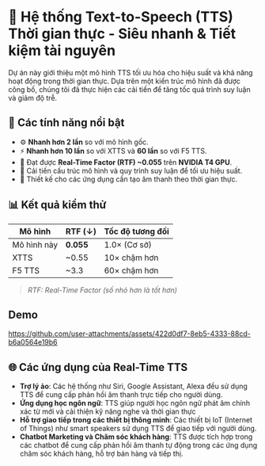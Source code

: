 # 🚀 Hệ thống Text-to-Speech (TTS) Thời gian thực - Siêu nhanh & Tiết kiệm tài nguyên

Dự án này giới thiệu một mô hình TTS tối ưu hóa cho hiệu suất và khả năng hoạt động trong thời gian thực. Dựa trên một kiến trúc mô hình đã được công bố, chúng tôi đã thực hiện các cải tiến để tăng tốc quá trình suy luận và giảm độ trễ.

## 🌟 Các tính năng nổi bật

- ⚙️ **Nhanh hơn 2 lần** so với mô hình gốc.
- ⚡ **Nhanh hơn 10 lần** so với XTTS và **60 lần** so với F5 TTS.
- 🚀 Đạt được **Real-Time Factor (RTF) ~0.055** trên **NVIDIA T4 GPU**.
- 🧠 Cải tiến cấu trúc mô hình và quy trình suy luận để tối ưu hiệu suất.
- 🧩 Thiết kế cho các ứng dụng cần tạo âm thanh theo thời gian thực.

## 📊 Kết quả kiểm thử

| Mô hình    | RTF (↓)     | Tốc độ tương đối |
|------------|-------------|------------------|
| Mô hình này | **0.055**   | 1.0× (Cơ sở)     |
| XTTS       | ~0.55       | 10× chậm hơn     |
| F5 TTS     | ~3.3        | 60× chậm hơn     |

> *RTF: Real-Time Factor (số nhỏ hơn là tốt hơn)*

## Demo

https://github.com/user-attachments/assets/422d0df7-8eb5-4333-88cd-b6a0564e19b6

## 🌐 Các ứng dụng của Real-Time TTS
- **Trợ lý ảo**: Các hệ thống như Siri, Google Assistant, Alexa đều sử dụng TTS để cung cấp phản hồi âm thanh trực tiếp cho người dùng.
- **Ứng dụng học ngôn ngữ**: TTS giúp người học ngôn ngữ phát âm chính xác từ mới và cải thiện kỹ năng nghe và thời gian thực
- **Hỗ trợ giao tiếp trong các thiết bị thông minh**: Các thiết bị IoT (Internet of Things) như smart speakers sử dụng TTS để giao tiếp với người dùng.
- **Chatbot Marketing và Chăm sóc khách hàng**: TTS được tích hợp trong các chatbot để cung cấp phản hồi âm thanh tự động trong các ứng dụng chăm sóc khách hàng, hỗ trợ bán hàng và tiếp thị.
